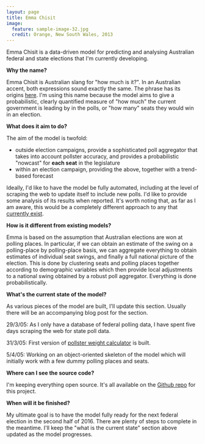 ```yaml
---
layout: page
title: Emma Chisit
image:
  feature: sample-image-32.jpg
  credit: Orange, New South Wales, 2013
---
```


Emma Chisit is a data-driven model for predicting and analysing Australian federal and state elections that I'm currently developing. 

**Why the name?**

Emma Chisit is Australian slang for "how much is it?". In an Australian accent, both expressions sound exactly the same. The phrase has its origins <a href="http://en.wikipedia.org/wiki/Monica_Dickens" target = "_blank">here</a>. I'm using this name because the model aims to give a probabilistic, clearly quantified measure of "how much" the current government is leading by in the polls, or "how many" seats they would win in an election.   

**What does it aim to do?**

The aim of the model is twofold:

- outside election campaigns, provide a sophisticated poll aggregator that takes into account pollster accuracy, and provides a probabilistic "nowcast" for **each seat** in the legislature
- within an election campaign, providing the above, together with a trend-based forecast

Ideally, I'd like to have the model be fully automated, including at the level of scraping the web to update itself to include new polls. I'd like to provide some analysis of its results when reported. It's worth noting that, as far as I am aware, this would be a completely different approach to any that [currently exist](http://www.clintonboys.com/aus-election-model-5/). 

**How is it different from existing models?**

Emma is based on the assumption that Australian elections are won at polling places. In particular, if we can obtain an estimate of the swing on a polling-place by polling-place basis, we can aggregate everything to obtain estimates of individual seat swings, and finally a full national picture of the election. This is done by clustering seats and polling places together according to demographic variables which then provide local adjustments to a national swing obtained by a robust poll aggregator. Everything is done probabilistically. 

**What's the current state of the model?**

As various pieces of the model are built, I'll update this section. Usually there will be an accompanying blog post for the section. 

29/3/05: As I only have a database of federal polling data, I have spent five days scraping the web for state poll data.

31/3/05: First version of [pollster weight calculator](http://www.clintonboys.com/aus-election-model-7/) is built. 

5/4/05: Working on an object-oriented skeleton of the model which will initially work with a few dummy polling places and seats. 

**Where can I see the source code?**

I'm keeping everything open source. It's all available on the [Github repo](https://github.com/clintonboys/emma-chisit) for this project. 

**When will it be finished?**

My ultimate goal is to have the model fully ready for the next federal election in the second half of 2016. There are plenty of steps to complete in the meantime. I'll keep the "what is the current state" section above updated as the model progresses. 